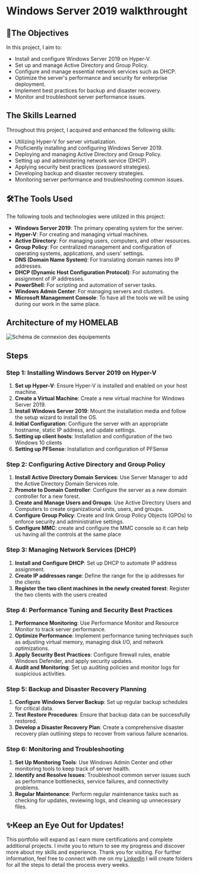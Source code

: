 # Windows Server 2019 walkthrought

## 🎯The Objectives
In this project, I aim to:
- Install and configure Windows Server 2019 on Hyper-V.
- Set up and manage Active Directory and Group Policy.
- Configure and manage essential network services such as DHCP.
- Optimize the server's performance and security for enterprise deployment.
- Implement best practices for backup and disaster recovery.
- Monitor and troubleshoot server performance issues.

## The Skills Learned
Throughout this project, I acquired and enhanced the following skills:
- Utilizing Hyper-V for server virtualization.
- Proficiently installing and configuring Windows Server 2019.
- Deploying and managing Active Directory and Group Policy.
- Setting up and administering network service (DHCP) .
- Applying security best practices (password strategies).
- Developing backup and disaster recovery strategies.
- Monitoring server performance and troubleshooting common issues.

## 🛠️The Tools Used
The following tools and technologies were utilized in this project:
- **Windows Server 2019**: The primary operating system for the server.
- **Hyper-V**: For creating and managing virtual machines.
- **Active Directory**: For managing users, computers, and other resources.
- **Group Policy**: For centralized management and configuration of operating systems, applications, and users' settings.
- **DNS (Domain Name System)**: For translating domain names into IP addresses.
- **DHCP (Dynamic Host Configuration Protocol)**: For automating the assignment of IP addresses.
- **PowerShell**: For scripting and automation of server tasks.
- **Windows Admin Center**: For managing servers and clusters.
- **Microsoft Management Console**: To have all the tools we will be using during our work in the same place.



## Architecture of my HOMELAB
![Schéma de connexion des équipements](https://github.com/user-attachments/assets/a6e8c1da-2a1b-4eb3-8f4f-0bc1d5956aca)





## Steps

### Step 1: Installing Windows Server 2019 on Hyper-V
1. **Set up Hyper-V**: Ensure Hyper-V is installed and enabled on your host machine.
2. **Create a Virtual Machine**: Create a new virtual machine for Windows Server 2019.
3. **Install Windows Server 2019**: Mount the installation media and follow the setup wizard to install the OS.
4. **Initial Configuration**: Configure the server with an appropriate hostname, static IP address, and update settings.
5. **Setting up client hosts**: Installation and configuration of the two Windows 10 clients
6. **Setting up PFSense**: Installation and configuration of PFSense

 
### Step 2: Configuring Active Directory and Group Policy
1. **Install Active Directory Domain Services**: Use Server Manager to add the Active Directory Domain Services role.
2. **Promote to Domain Controller**: Configure the server as a new domain controller for a new forest.
3. **Create and Manage Users and Groups**: Use Active Directory Users and Computers to create organizational units, users, and groups.
5. **Configure Group Policy**: Create and link Group Policy Objects (GPOs) to enforce security and administrative settings.
6. **Configure MMC**: create and configure the MMC console so it can help us having all the controls at the same place

### Step 3: Managing Network Services (DHCP)
1. **Install and Configure DHCP**: Set up DHCP to automate IP address assignment.
2. **Create IP addresses range**: Define the range for the ip addresses for the clients
3. **Register the two client machines in the newly created forest**: Register the two clients with the users created

### Step 4: Performance Tuning and Security Best Practices
1. **Performance Monitoring**: Use Performance Monitor and Resource Monitor to track server performance.
2. **Optimize Performance**: Implement performance tuning techniques such as adjusting virtual memory, managing disk I/O, and network optimizations.
3. **Apply Security Best Practices**: Configure firewall rules, enable Windows Defender, and apply security updates.
4. **Audit and Monitoring**: Set up auditing policies and monitor logs for suspicious activities.

### Step 5: Backup and Disaster Recovery Planning
1. **Configure Windows Server Backup**: Set up regular backup schedules for critical data.
2. **Test Restore Procedures**: Ensure that backup data can be successfully restored.
3. **Develop a Disaster Recovery Plan**: Create a comprehensive disaster recovery plan outlining steps to recover from various failure scenarios.

### Step 6: Monitoring and Troubleshooting
1. **Set Up Monitoring Tools**: Use Windows Admin Center and other monitoring tools to keep track of server health.
2. **Identify and Resolve Issues**: Troubleshoot common server issues such as performance bottlenecks, service failures, and connectivity problems.
3. **Regular Maintenance**: Perform regular maintenance tasks such as checking for updates, reviewing logs, and cleaning up unnecessary files.



## ✨Keep an Eye Out for Updates!

This portfolio will expand as I earn more certifications and complete additional projects. I invite you to return to see my progress and discover more about my skills and experience.
Thank you for visiting. For further information, feel free to connect with me on my [LinkedIn](www.linkedin.com/in/yves-christian-muhozam) 
I will create folders for all the steps to detail the process every weeks.
